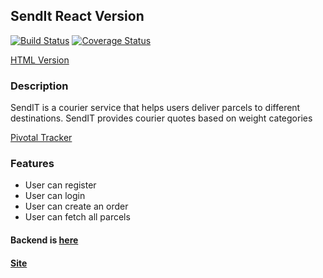 ## SendIt React Version

[![Build Status](https://travis-ci.com/ezrogha/sendit_react_advancement.svg?branch=develop)](https://travis-ci.com/ezrogha/sendit_react_advancement)
[![Coverage Status](https://coveralls.io/repos/github/ezrogha/sendit_react_advancement/badge.svg?branch=develop)](https://coveralls.io/github/ezrogha/sendit_react_advancement?branch=develop)

[HTML Version](https://github.com/ezrogha/SendIt_4_)

### Description
SendIT is a courier service that helps users deliver parcels to different destinations. SendIT provides courier quotes based on weight categories

[Pivotal Tracker](https://www.pivotaltracker.com/n/projects/2351435)

### Features
- User can register
- User can login
- User can create an order
- User can fetch all parcels

#### Backend is [here](https://github.com/ezrogha/SendIT_API)
#### [Site](https://sendit-advancement.herokuapp.com/)
